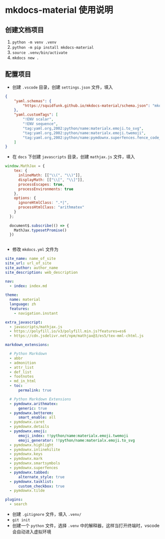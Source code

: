 # mkdocs-material 使用说明

## 创建文档项目

1. `python -m venv .venv`
2. `python -m pip install mkdocs-material`
3. `source .venv/bin/activate`
4. `mkdocs new .`

## 配置项目

- 创建 `.vscode` 目录，创建 `settings.json` 文件，填入

```json
{
    "yaml.schemas": {
        "https://squidfunk.github.io/mkdocs-material/schema.json": "mkdocs.yml"
    },
    "yaml.customTags": [
        "!ENV scalar",
        "!ENV sequence",
        "tag:yaml.org,2002:python/name:materialx.emoji.to_svg",
        "tag:yaml.org,2002:python/name:materialx.emoji.twemoji",
        "tag:yaml.org,2002:python/name:pymdownx.superfences.fence_code_format"
    ]
}
```

- 在 `docs` 下创建 `javascripts` 目录，创建 `mathjax.js` 文件，填入

```js
window.MathJax = {
    tex: {
      inlineMath: [["\\(", "\\)"]],
      displayMath: [["\\[", "\\]"]],
      processEscapes: true,
      processEnvironments: true
    },
    options: {
      ignoreHtmlClass: ".*|",
      processHtmlClass: "arithmatex"
    }
  };
  
  document$.subscribe(() => {
    MathJax.typesetPromise()
  })
  
```

- 修改 `mkdocs.yml` 文件为

```yml
site_name: name_of_site
site_url: url_of_site
site_author: author_name
site_description: web_description

nav:
  - index: index.md
  
theme:
  name: material
  language: zh
  features:
    - navigation.instant

extra_javascript:
  - javascripts/mathjax.js
  - https://polyfill.io/v3/polyfill.min.js?features=es6
  - https://cdn.jsdelivr.net/npm/mathjax@3/es5/tex-mml-chtml.js

markdown_extensions:

  # Python Markdown
  - abbr
  - admonition
  - attr_list
  - def_list
  - footnotes
  - md_in_html
  - toc:
      permalink: true

  # Python Markdown Extensions
  - pymdownx.arithmatex:
      generic: true
  - pymdownx.betterem:
      smart_enable: all
  - pymdownx.caret
  - pymdownx.details
  - pymdownx.emoji:
      emoji_index: !!python/name:materialx.emoji.twemoji
      emoji_generator: !!python/name:materialx.emoji.to_svg
  - pymdownx.highlight
  - pymdownx.inlinehilite
  - pymdownx.keys
  - pymdownx.mark
  - pymdownx.smartsymbols
  - pymdownx.superfences
  - pymdownx.tabbed:
      alternate_style: true
  - pymdownx.tasklist:
      custom_checkbox: true
  - pymdownx.tilde

plugins: 
  - search

```

- 创建 `.gitignore` 文件，填入 `.venv/`
- `git init`
- 创建一个 `python` 文件，选择 `.venv` 中的解释器，这样当打开终端时，vscode 会自动进入虚拟环境
